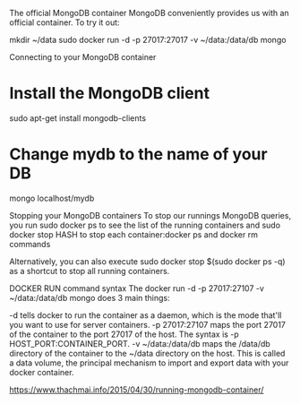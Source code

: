 The official MongoDB container
MongoDB conveniently provides us with an official container. To try it out:

mkdir ~/data
sudo docker run -d -p 27017:27017 -v ~/data:/data/db mongo



Connecting to your MongoDB container
# Install the MongoDB client
sudo apt-get install mongodb-clients

# Change mydb to the name of your DB
mongo localhost/mydb



Stopping your MongoDB containers
To stop our runnings MongoDB queries, you run sudo docker ps to see the list of the running containers and sudo docker stop HASH to stop each container:docker ps and docker rm commands

Alternatively, you can also execute sudo docker stop $(sudo docker ps -q) as a shortcut to stop all running containers.




DOCKER RUN command syntax
The docker run -d -p 27017:27107 -v ~/data:/data/db mongo does 3 main things:

-d tells docker to run the container as a daemon, which is the mode that'll you want to use for server containers.
-p 27017:27107 maps the port 27017 of the container to the port 27017 of the host. The syntax is -p HOST_PORT:CONTAINER_PORT.
-v ~/data:/data/db maps the /data/db directory of the container to the ~/data directory on the host. This is called a data volume, the principal mechanism to import and export data with your docker container.





https://www.thachmai.info/2015/04/30/running-mongodb-container/
